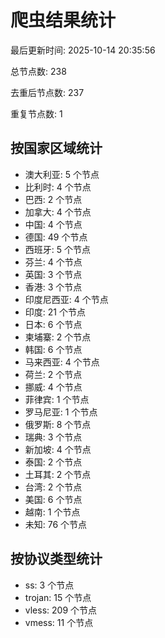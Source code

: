 # 爬虫结果统计

最后更新时间: 2025-10-14 20:35:56

总节点数: 238

去重后节点数: 237

重复节点数: 1

## 按国家区域统计

- 澳大利亚: 5 个节点
- 比利时: 4 个节点
- 巴西: 2 个节点
- 加拿大: 4 个节点
- 中国: 4 个节点
- 德国: 49 个节点
- 西班牙: 5 个节点
- 芬兰: 4 个节点
- 英国: 3 个节点
- 香港: 3 个节点
- 印度尼西亚: 4 个节点
- 印度: 21 个节点
- 日本: 6 个节点
- 柬埔寨: 2 个节点
- 韩国: 6 个节点
- 马来西亚: 4 个节点
- 荷兰: 2 个节点
- 挪威: 4 个节点
- 菲律宾: 1 个节点
- 罗马尼亚: 1 个节点
- 俄罗斯: 8 个节点
- 瑞典: 3 个节点
- 新加坡: 4 个节点
- 泰国: 2 个节点
- 土耳其: 2 个节点
- 台湾: 2 个节点
- 美国: 6 个节点
- 越南: 1 个节点
- 未知: 76 个节点

## 按协议类型统计

- ss: 3 个节点
- trojan: 15 个节点
- vless: 209 个节点
- vmess: 11 个节点
